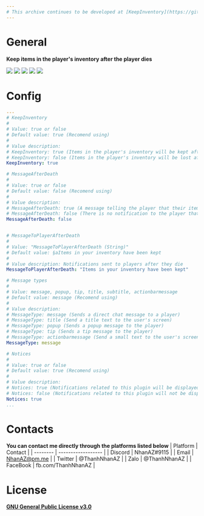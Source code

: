 ```yaml
---
# This archive continues to be developed at [KeepInventory](https://github.com/nhanaz-pm-pl/KeepInventory)
---
```


# General
**Keep items in the player's inventory after the player dies**

[![](https://poggit.pmmp.io/ci.shield/nhanaz-pm-pl/KeepItems/KeepItems)](https://poggit.pmmp.io/ci/nhanaz-pm-pl/KeepItems/KeepItems)
[![](https://poggit.pmmp.io/shield.state/KeepItems)](https://poggit.pmmp.io/p/KeepItems)
[![](https://poggit.pmmp.io/shield.api/KeepItems)](https://poggit.pmmp.io/p/KeepItems)
[![](https://poggit.pmmp.io/shield.dl.total/KeepItems)](https://poggit.pmmp.io/p/KeepItems)
[![](https://poggit.pmmp.io/shield.dl/KeepItems)](https://poggit.pmmp.io/p/KeepItems)

# Config
```yaml
---
# KeepInventory
#
# Value: true or false
# Default value: true (Recomend using)
#
# Value description:
# KeepInventory: true (Items in the player's inventory will be kept after the they die)
# KeepInventory: false (Items in the player's inventory will be lost after the they die)
KeepInventory: true

# MessageAfterDeath
#
# Value: true or false
# Default value: false (Recomend using)
#
# Value description:
# MessageAfterDeath: true (A message telling the player that their items are kept after they die)
# MessageAfterDeath: false (There is no notification to the player that their items are kept after they die)
MessageAfterDeath: false


# MessageToPlayerAfterDeath
#
# Value: "MessageToPlayerAfterDeath (String)"
# Default value: §aItems in your inventory have been kept
#
# Value description: Notifications sent to players after they die
MessageToPlayerAfterDeath: "Items in your inventory have been kept"

# Message types
#
# Value: message, popup, tip, title, subtitle, actionbarmessage
# Default value: message (Recomend using)
#
# Value description:
# MessageType: message (Sends a direct chat message to a player)
# MessageType: title (Send a title text to the user's screen)
# MessageType: popup (Sends a popup message to the player)
# MessageType: tip (Sends a tip message to the player)
# MessageType: actionbarmessage (Send a small text to the user's screen.)
MessageType: message

# Notices
#
# Value: true or false
# Default value: true (Recomend using)
#
# Value description:
# Notices: true (Notifications related to this plugin will be displayed on the console)
# Notices: false (Notifications related to this plugin will not be displayed on the console)
Notices: true
...

```

# Contacts
**You can contact me directly through the platforms listed below**
| Platform | Contact            |
| -------- | ------------------ |
| Discord  | NhanAZ#9115        |
| Email    | NhanAZ@pm.me       |
| Twitter  | @ThanhNhanAZ       |
| Zalo     | @ThanhNhanAZ       |
| FaceBook | fb.com/ThanhNhanAZ |


# License
[**GNU General Public License v3.0**](https://www.gnu.org/licenses/gpl-3.0.html)
